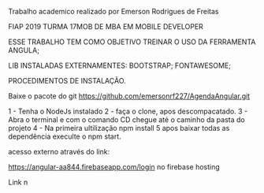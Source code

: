 Trabalho academico realizado por Emerson Rodrigues de Freitas 

FIAP 2019 TURMA 17MOB DE MBA EM MOBILE DEVELOPER  

ESSE TRABALHO TEM COMO OBJETIVO TREINAR O USO DA FERRAMENTA ANGULA; 

 LIB INSTALADAS EXTERNAMENTES:
 BOOTSTRAP; 
 FONTAWESOME;

 PROCEDIMENTOS DE INSTALAÇÃO. 

Baixe o pacote do git
https://github.com/emersonrf227/AgendaAngular.git

 1 - Tenha o NodeJs instalado 
 2 - faça o clone, apos descompacatado.
 3 - Abra o terminal e com o comando CD chegue até o caminho da pasta do projeto 
 4 - Na primeira ultilização npm install 
 5 apos baixar todas as dependência execulte o npm start. 

 acesso externo através do link:

 https://angular-aa844.firebaseapp.com/login 
 no firebase hosting


Link n



 
